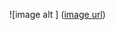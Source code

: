 
![image alt ] ([image url](https://github.com/Shubham22-p/portfolio/blob/af5719b16eb187305a5a8ef6baed0ee929f95e68/Screenshot%202025-05-29%20112432.png))


